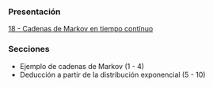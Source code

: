 ### Presentación

[18 - Cadenas de Markov en tiempo contínuo](https://www.overleaf.com/read/wmkypgnzztdn#38decd)

### Secciones
- Ejemplo de cadenas de Markov (1 - 4)
- Deducción a partir de la distribución exponencial (5 - 10)